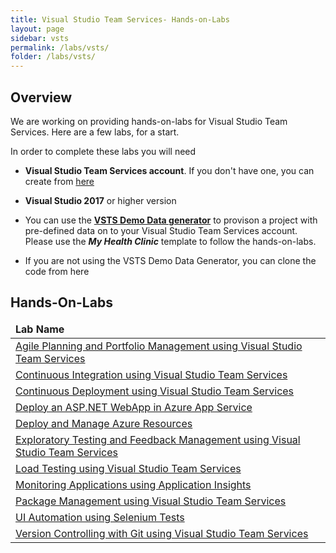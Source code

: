 ```yaml
---
title: Visual Studio Team Services- Hands-on-Labs 
layout: page
sidebar: vsts
permalink: /labs/vsts/
folder: /labs/vsts/
---
```


## Overview

We are working on providing hands-on-labs for Visual Studio Team Services. Here are a few labs, for a start. 

In order to complete these labs you will need 

- **Visual Studio Team Services account**. If you don't have one, you can create from <a href="https://www.visualstudio.com/">here</a>

- **Visual Studio 2017** or higher version

- You can use the **[VSTS Demo Data generator](https://vstsdemogenerator.azurewebsites.net)** to provison a project with pre-defined data on to your Visual Studio Team Services account. Please use the ***My Health Clinic*** template to follow the hands-on-labs.

- If you are not using the VSTS Demo Data Generator, you can clone the code from here

## Hands-On-Labs     

<table width="100%">
<thead><td>
<b>Lab Name</b>
</td>
</thead>
<!--tr><td>Working with the VSTS Demo generator</td></tr-->
<tr><td><a href="agile/">Agile Planning and Portfolio Management using Visual Studio Team Services</a></td></tr>
<tr><td><a href="continuousintegration/">Continuous Integration using Visual Studio Team Services</a></td></tr>
<tr><td><a href="continuousdeployment/">Continuous Deployment using Visual Studio Team Services</a></td></tr>
<tr><td><a href="appservice/">Deploy an ASP.NET WebApp in Azure App Service</a></td></tr>
<tr><td> <a href="azureresource/">Deploy and Manage Azure Resources</a></td></tr>
<tr><td><a href="exploratorytesting/">Exploratory Testing and Feedback Management using Visual Studio Team Services</a></td></tr>
<tr><td><a href="load/">Load Testing using Visual Studio Team Services</a></td></tr>
<tr><td><a href="monitor/">Monitoring Applications using Application Insights</a></td></tr>
<tr><td><a href="packagemanagement/">Package Management using Visual Studio Team Services</a></td></tr>
<tr><td><a href="selenium/">UI Automation using Selenium Tests</a></td></tr>
<tr><td><a href="git/">Version Controlling with Git using Visual Studio Team Services</a></td></tr>
</table>

